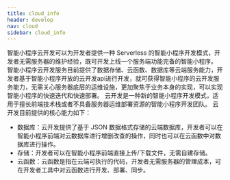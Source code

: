 ```yaml
---
title: cloud_info
header: develop
nav: cloud
sidebar: cloud_info
---
```



智能小程序云开发可以为开发者提供一种 Serverless 的智能小程序开发模式，开发者无需服务器的维护经验，既可开发上线一个服务端功能完备的智能小程序。
智能小程序云开发服务目前提供了数据存储、云函数、数据库等云端服务能力，开发者基于智能小程序开放的云开发api进行开发，就可获得智能小程序的云开发服务能力，无需关心服务器底层的运维设施，更加聚焦于业务本身的实现，可以实现智能小程序的快速迭代和快速部署。
云开发是一种新的智能小程序开发模式，适用于擅长前端技术栈或者不具备服务器运维部署资源的智能小程序开发团队。
云开发目前提供的核心能力如下：
* 数据库：云开发提供了基于 JSON 数据格式存储的云端数据库，开发者可以在智能小程序前端对云数据库进行增删改查的操作，同时也可以在云函数中对数据库进行操作。
* 存储：开发者可以在智能小程序前端直接上传/下载文件，无需自建存储。
* 云函数：云函数是指在云端可执行的代码，开发者无需服务器的管理成本，可在开发者工具中对云函数进行开发、部署、同步。